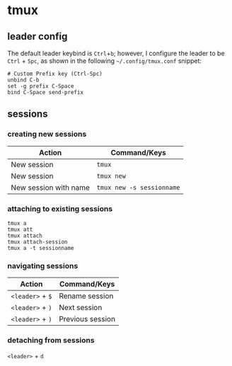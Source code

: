 # tmux
## leader config
The default leader keybind is `Ctrl`+`b`; however, I configure the leader to be `Ctrl` + `Spc`, as
shown in the following `~/.config/tmux.conf` snippet:
```
# Custom Prefix key (Ctrl-Spc)
unbind C-b
set -g prefix C-Space
bind C-Space send-prefix
```

## sessions
### creating new sessions
| Action | Command/Keys |
| -- | -- |
| New session | `tmux` |
| New session | `tmux new` |
| New session with name | `tmux new -s sessionname` |

### attaching to existing sessions
```
tmux a
tmux att
tmux attach
tmux attach-session
tmux a -t sessionname
```

### navigating sessions
| Action | Command/Keys |
| -- | -- |
| `<leader>` + `$` | Rename session |
| `<leader>` + `)` | Next session |
| `<leader>` + `)` | Previous session |


### detaching from sessions
`<leader>` + `d`

###

